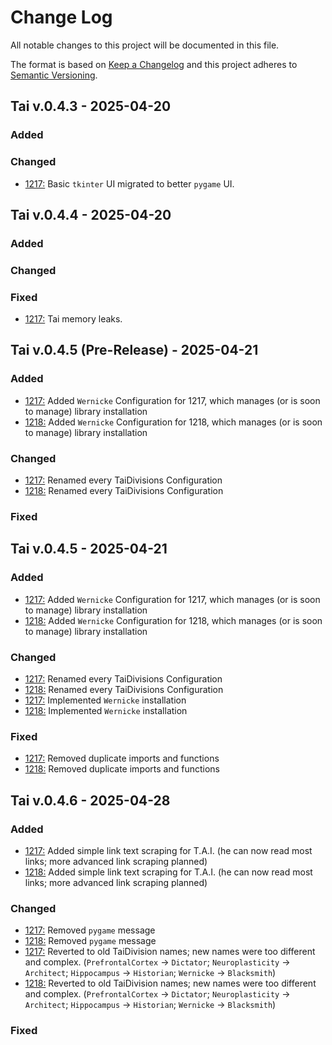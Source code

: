 
# Change Log
All notable changes to this project will be documented in this file.
 
The format is based on [Keep a Changelog](http://keepachangelog.com/)
and this project adheres to [Semantic Versioning](http://semver.org/).
 
## Tai v.0.4.3 - 2025-04-20
 
### Added
 
### Changed
  
- [1217:](https://docs.google.com/document/d/1vERwbk3g67rQ1WhX7M3CL14-UrSbzBdk9WTakCbnn6g/edit?usp=sharing)
   Basic `tkinter` UI migrated to better `pygame` UI.

## Tai v.0.4.4 - 2025-04-20
 
### Added
 
### Changed
 
### Fixed
- [1217:](https://docs.google.com/document/d/1vERwbk3g67rQ1WhX7M3CL14-UrSbzBdk9WTakCbnn6g/edit?usp=sharing)
   Tai memory leaks.

## Tai v.0.4.5 (Pre-Release) - 2025-04-21
 
### Added
- [1217:](https://docs.google.com/document/d/1vERwbk3g67rQ1WhX7M3CL14-UrSbzBdk9WTakCbnn6g/edit?usp=sharing)
   Added `Wernicke` Configuration for 1217, which manages (or is soon to manage) library installation
- [1218:](https://docs.google.com/document/d/1vERwbk3g67rQ1WhX7M3CL14-UrSbzBdk9WTakCbnn6g/edit?usp=sharing)
   Added `Wernicke` Configuration for 1218, which manages (or is soon to manage) library installation

### Changed
 - [1217:](https://docs.google.com/document/d/1vERwbk3g67rQ1WhX7M3CL14-UrSbzBdk9WTakCbnn6g/edit?usp=sharing)
   Renamed every TaiDivisions Configuration
- [1218:](https://docs.google.com/document/d/1vERwbk3g67rQ1WhX7M3CL14-UrSbzBdk9WTakCbnn6g/edit?usp=sharing)
   Renamed every TaiDivisions Configuration
### Fixed

## Tai v.0.4.5 - 2025-04-21
 
### Added
- [1217:](https://docs.google.com/document/d/1vERwbk3g67rQ1WhX7M3CL14-UrSbzBdk9WTakCbnn6g/edit?usp=sharing)
   Added `Wernicke` Configuration for 1217, which manages (or is soon to manage) library installation
- [1218:](https://docs.google.com/document/d/1vERwbk3g67rQ1WhX7M3CL14-UrSbzBdk9WTakCbnn6g/edit?usp=sharing)
   Added `Wernicke` Configuration for 1218, which manages (or is soon to manage) library installation

### Changed
 - [1217:](https://docs.google.com/document/d/1vERwbk3g67rQ1WhX7M3CL14-UrSbzBdk9WTakCbnn6g/edit?usp=sharing)
   Renamed every TaiDivisions Configuration
- [1218:](https://docs.google.com/document/d/1vERwbk3g67rQ1WhX7M3CL14-UrSbzBdk9WTakCbnn6g/edit?usp=sharing)
   Renamed every TaiDivisions Configuration
 - [1217:](https://docs.google.com/document/d/1vERwbk3g67rQ1WhX7M3CL14-UrSbzBdk9WTakCbnn6g/edit?usp=sharing)
   Implemented `Wernicke` installation
- [1218:](https://docs.google.com/document/d/1vERwbk3g67rQ1WhX7M3CL14-UrSbzBdk9WTakCbnn6g/edit?usp=sharing)
   Implemented `Wernicke` installation
### Fixed
 - [1217:](https://docs.google.com/document/d/1vERwbk3g67rQ1WhX7M3CL14-UrSbzBdk9WTakCbnn6g/edit?usp=sharing)
   Removed duplicate imports and functions
- [1218:](https://docs.google.com/document/d/1vERwbk3g67rQ1WhX7M3CL14-UrSbzBdk9WTakCbnn6g/edit?usp=sharing)
   Removed duplicate imports and functions

## Tai v.0.4.6 - 2025-04-28
 
### Added
- [1217:](https://docs.google.com/document/d/1vERwbk3g67rQ1WhX7M3CL14-UrSbzBdk9WTakCbnn6g/edit?usp=sharing)
   Added simple link text scraping for T.A.I. (he can now read most links; more advanced link scraping planned)
- [1218:](https://docs.google.com/document/d/1vERwbk3g67rQ1WhX7M3CL14-UrSbzBdk9WTakCbnn6g/edit?usp=sharing)
   Added simple link text scraping for T.A.I. (he can now read most links; more advanced link scraping planned)

### Changed
- [1217:](https://docs.google.com/document/d/1vERwbk3g67rQ1WhX7M3CL14-UrSbzBdk9WTakCbnn6g/edit?usp=sharing)
   Removed `pygame` message
- [1218:](https://docs.google.com/document/d/1vERwbk3g67rQ1WhX7M3CL14-UrSbzBdk9WTakCbnn6g/edit?usp=sharing)
  Removed `pygame` message
- [1217:](https://docs.google.com/document/d/1vERwbk3g67rQ1WhX7M3CL14-UrSbzBdk9WTakCbnn6g/edit?usp=sharing)
   Reverted to old TaiDivision names; new names were too different and complex.
  (`PrefrontalCortex` -> `Dictator`; `Neuroplasticity` -> `Architect`; `Hippocampus` -> `Historian`; `Wernicke` -> `Blacksmith`)
- [1218:](https://docs.google.com/document/d/1vERwbk3g67rQ1WhX7M3CL14-UrSbzBdk9WTakCbnn6g/edit?usp=sharing)
  Reverted to old TaiDivision names; new names were too different and complex.
  (`PrefrontalCortex` -> `Dictator`; `Neuroplasticity` -> `Architect`; `Hippocampus` -> `Historian`; `Wernicke` -> `Blacksmith`)
  
### Fixed
